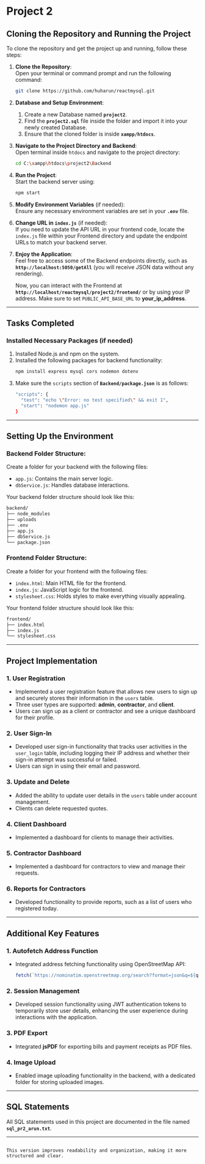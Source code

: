<!-- # Project 2 -->
# Project 2

## Cloning the Repository and Running the Project

To clone the repository and get the project up and running, follow these steps:

1. **Clone the Repository**:  
   Open your terminal or command prompt and run the following command:
   ```bash
   git clone https://github.com/huharun/reactmysql.git
   ```

2. **Database and Setup Environment**:  
   1. Create a new Database named **`project2`**.
   2. Find the **`project2.sql`** file inside the folder and import it into your newly created Database.
   3. Ensure that the cloned folder is inside **`xampp/htdocs`**.

3. **Navigate to the Project Directory and Backend**:  
   Open terminal inside `htdocs` and navigate to the project directory:
   ```bash
   cd C:\xampp\htdocs\project2\Backend
   ```

4. **Run the Project**:  
   Start the backend server using:
   ```bash
   npm start
   ```

5. **Modify Environment Variables** (if needed):  
   Ensure any necessary environment variables are set in your **`.env`** file.

6. **Change URL in `index.js`** (if needed):  
   If you need to update the API URL in your frontend code, locate the `index.js` file within your Frontend directory and update the endpoint URLs to match your backend server.

7. **Enjoy the Application**:  
   Feel free to access some of the Backend endpoints directly, such as **`http://localhost:5050/getAll`** (you will receive JSON data without any rendering).

   Now, you can interact with the Frontend at **`http://localhost/reactmysql/project2/frontend/`** or by using your IP address. Make sure to set `PUBLIC_API_BASE_URL` to **your_ip_address**.

---

## Tasks Completed

### Installed Necessary Packages (if needed)
1. Installed Node.js and npm on the system.  
2. Installed the following packages for backend functionality:  
   ```bash
   npm install express mysql cors nodemon dotenv
   ```
3. Make sure the `scripts` section of **`Backend/package.json`** is as follows:
   ```bash
   "scripts": {
     "test": "echo \"Error: no test specified\" && exit 1",
     "start": "nodemon app.js"
   }
   ```

---

## Setting Up the Environment

### Backend Folder Structure:
Create a folder for your backend with the following files:
- `app.js`: Contains the main server logic.
- `dbService.js`: Handles database interactions.

Your backend folder structure should look like this:
```bash
backend/
├── node_modules
├── uploads
├── .env
├── app.js
├── dbService.js
└── package.json
```

### Frontend Folder Structure:
Create a folder for your frontend with the following files:
- `index.html`: Main HTML file for the frontend.
- `index.js`: JavaScript logic for the frontend.
- `stylesheet.css`: Holds styles to make everything visually appealing.

Your frontend folder structure should look like this:
```bash
frontend/
├── index.html
├── index.js
└── stylesheet.css
```

---

## Project Implementation

### 1. User Registration
- Implemented a user registration feature that allows new users to sign up and securely stores their information in the `users` table.
- Three user types are supported: **admin**, **contractor**, and **client**.
- Users can sign up as a client or contractor and see a unique dashboard for their profile.

### 2. User Sign-In
- Developed user sign-in functionality that tracks user activities in the `user_login` table, including logging their IP address and whether their sign-in attempt was successful or failed.
- Users can sign in using their email and password.

### 3. Update and Delete
- Added the ability to update user details in the `users` table under account management.
- Clients can delete requested quotes.

### 4. Client Dashboard
- Implemented a dashboard for clients to manage their activities.

### 5. Contractor Dashboard
- Implemented a dashboard for contractors to view and manage their requests.

### 6. Reports for Contractors
- Developed functionality to provide reports, such as a list of users who registered today.

---

## Additional Key Features

### 1. Autofetch Address Function
- Integrated address fetching functionality using OpenStreetMap API:
  ```javascript
  fetch(`https://nominatim.openstreetmap.org/search?format=json&q=${query}&addressdetails=1&limit=5`)
  ```

### 2. Session Management
- Developed session functionality using JWT authentication tokens to temporarily store user details, enhancing the user experience during interactions with the application.

### 3. PDF Export
- Integrated **jsPDF** for exporting bills and payment receipts as PDF files.

### 4. Image Upload
- Enabled image uploading functionality in the backend, with a dedicated folder for storing uploaded images.

---

## SQL Statements

All SQL statements used in this project are documented in the file named **`sql_pr2_arun.txt`**.

---
```

This version improves readability and organization, making it more structured and clear.